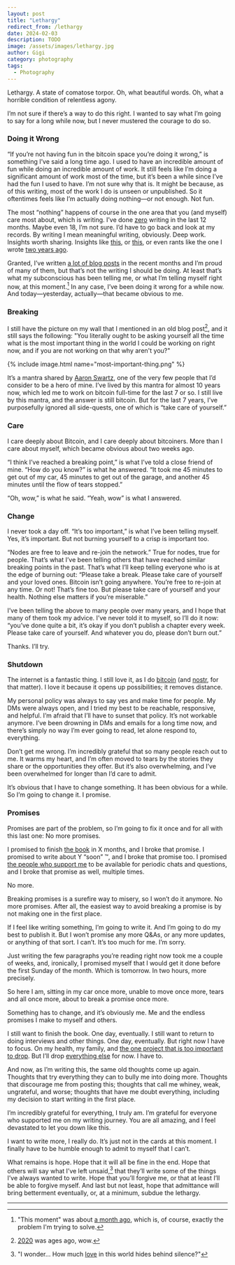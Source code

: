 ```yaml
---
layout: post
title: "Lethargy"
redirect_from: /lethargy
date: 2024-02-03
description: TODO
image: /assets/images/lethargy.jpg
author: Gigi
category: photography
tags:
  - Photography
---
```


Lethargy. A state of comatose torpor. Oh, what beautiful words. Oh, what a
horrible condition of relentless agony.

I’m not sure if there’s a way to do this right. I wanted to say what I’m going
to say for a long while now, but I never mustered the courage to do so.

### Doing it Wrong

“If you’re not having fun in the bitcoin space you’re doing it wrong,” is
something I’ve said a long time ago. I used to have an incredible amount of fun
while doing an incredible amount of work. It still feels like I’m doing a
significant amount of work most of the time, but it’s been a while since I’ve
had the fun I used to have. I’m not sure why that is. It might be because, as of
this writing, most of the work I do is unseen or unpublished. So it oftentimes
feels like I’m actually doing nothing—or not enough. Not fun.

The most “nothing” happens of course in the one area that you (and myself) care
most about, which is writing. I’ve done [zero](https://21-ways.com/zero) writing
in the last 12 months. Maybe even 18, I’m not sure. I’d have to go back and look
at my records. By writing I mean meaningful writing, obviously. Deep work.
Insights worth sharing. Insights like [this](https://21-ways.com/2/), or
[this](https://21-ways.com/6/), or even rants like the one I wrote [two years
ago](https://dergigi.com/2022/11/19/dear-crypto-fiat-bros/).

Granted, I’ve written [a lot of blog posts](https://opensats.org/blog) in the
recent months and I’m proud of many of them, but that’s not the writing I should
be doing. At least that’s what my subconscious has been telling me, or what I’m
telling myself right now, at this moment.[^fn-past] In any case, I’ve been doing it wrong
for a while now. And today—yesterday, actually—that became obvious to me.

[^fn-past]: "This moment" was about [a month ago](https://mempool.space/block/824555), which is, of course, exactly the problem I'm trying to solve.

### Breaking

I still have the picture on my wall that I mentioned in an old blog
post[^fn-swan], and it still says the following: "You liter­ally ought to be
asking yourself all the time what is the most impor­tant thing in the world
I could be working on right now, and if you are not working on that why aren't
you?"

[^fn-swan]: [2020](/swan) was ages ago, wow.

{% include image.html name="most-important-thing.png" %}

It’s a mantra shared by [Aaron
Swartz](https://archive.org/details/TheInternetsOwnBoyTheStoryOfAaronSwartz),
one of the very few people that I’d consider to be a hero of mine. I’ve lived by
this mantra for almost 10 years now, which led me to work on bitcoin full-time
for the last 7 or so. I still live by this mantra, and the answer is still
bitcoin. But for the last 7 years, I’ve purposefully ignored all side-quests,
one of which is “take care of yourself.”

### Care

I care deeply about Bitcoin, and I care deeply about bitcoiners. More than I
care about myself, which became obvious about two weeks ago.

“I think I’ve reached a breaking point,” is what I’ve told a close friend of
mine. “How do you know?” is what he answered. “It took me 45 minutes to get out
of my car, 45 minutes to get out of the garage, and another 45 minutes until the
flow of tears stopped.”

“Oh, wow,” is what he said. “Yeah, wow” is what I answered.

### Change

I never took a day off. “It’s too important,” is what I’ve been telling myself.
Yes, it’s important. But not burning yourself to a crisp is important too.

“Nodes are free to leave and re-join the network.” True for nodes, true for
people. That’s what I’ve been telling others that have reached similar breaking
points in the past. That’s what I’ll keep telling everyone who is at the edge of
burning out: “Please take a break. Please take care of yourself and your loved
ones. Bitcoin isn’t going anywhere. You’re free to re-join at any time. Or not!
That’s fine too. But please take care of yourself and your health. Nothing else
matters if you’re miserable.”

I’ve been telling the above to many people over many years, and I hope that many
of them took my advice. I’ve never told it to myself, so I’ll do it now: “you’ve
done quite a bit, it’s okay if you don’t publish a chapter every week. Please
take care of yourself. And whatever you do, please don’t burn out.”

Thanks. I’ll try.

### Shutdown

The internet is a fantastic thing. I still love it, as I do
[bitcoin](https://bitcoin-resources.com/) (and
[nostr](https://nostr-resources.com/), for that matter). I love it because it
opens up possibilities; it removes distance.

My personal policy was always to say yes and make time for people. My DMs were
always open, and I tried my best to be reachable, responsive, and helpful. I’m
afraid that I’ll have to sunset that policy. It’s not workable anymore. I’ve
been drowning in DMs and emails for a long time now, and there’s simply no way
I’m ever going to read, let alone respond to, everything.

Don’t get me wrong. I’m incredibly grateful that so many people reach out to me.
It warms my heart, and I’m often moved to tears by the stories they share or the
opportunities they offer. But it’s also overwhelming, and I’ve been overwhelmed
for longer than I’d care to admit.

It’s obvious that I have to change something. It has been obvious for a while.
So I’m going to change it. I promise.

### Promises

Promises are part of the problem, so I’m going to fix it once and for all with
this last one: No more promises.

I promised to finish [the book](https://21-ways.com/) in X months, and I broke
that promise. I promised to write about Y “soon” ™, and I broke that promise
too. I promised [the people who support me](https://dergigi.com/support/) to be
available for periodic chats and questions, and I broke that promise as well,
multiple times.

No more.

Breaking promises is a surefire way to misery, so I won’t do it anymore. No more
promises. After all, the easiest way to avoid breaking a promise is by not
making one in the first place.

If I feel like writing something, I’m going to write it. And I’m going to do my
best to publish it. But I won’t promise any more Q&As, or any more updates, or
anything of that sort. I can’t. It’s too much for me. I’m sorry.

Just writing the few paragraphs you’re reading right now took me a couple of
weeks, and, ironically, I promised myself that I would get it done before the
first Sunday of the month. Which is tomorrow. In two hours, more precisely.

So here I am, sitting in my car once more, unable to move once more, tears and
all once more, about to break a promise once more.

Something has to change, and it’s obviously me. Me and the endless promises I
make to myself and others.

I still want to finish the book. One day, eventually. I still want to return to
doing interviews and other things. One day, eventually. But right now I have to
focus. On my health, my family, and [the one project that is too important to
drop](https://opensats.org/). But I’ll drop [everything
else](http://toomanyprojects.xyz) for now. I have to.

And now, as I’m writing this, the same old thoughts come up again. Thoughts that
try everything they can to bully me into doing more. Thoughts that discourage me
from posting this; thoughts that call me whiney, weak, ungrateful, and worse;
thoughts that have me doubt everything, including my decision to start writing
in the first place.

I’m incredibly grateful for everything, I truly am. I’m grateful for everyone
who supported me on my writing journey. You are all amazing, and I feel
devastated to let you down like this.

I want to write more, I really do. It’s just not in the cards at this moment. I
finally have to be humble enough to admit to myself that I can’t.

What remains is hope. Hope that it will all be fine in the end. Hope that others
will say what I’ve left unsaid,[^fn-silence] that they’ll write some of the
things I’ve always wanted to write. Hope that you’ll forgive me, or that at
least I’ll be able to forgive myself. And last but not least, hope that
admittance will bring betterment eventually, or, at a minimum, subdue the
lethargy.

---

[^fn-silence]: "I wonder... How much [love](/peace) in this world hides behind silence?"
